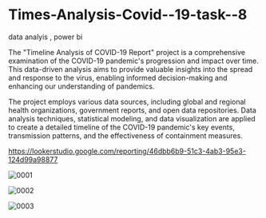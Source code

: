 # Times-Analysis-Covid--19-task--8
data analyis , power bi

The "Timeline Analysis of COVID-19 Report" project is a comprehensive examination of the COVID-19 pandemic's progression and impact over time. This data-driven analysis aims to provide valuable insights into the spread and response to the virus, enabling informed decision-making and enhancing our understanding of pandemics.

The project employs various data sources, including global and regional health organizations, government reports, and open data repositories. Data analysis techniques, statistical modeling, and data visualization are applied to create a detailed timeline of the COVID-19 pandemic's key events, transmission patterns, and the effectiveness of containment measures.

https://lookerstudio.google.com/reporting/46dbb6b9-51c3-4ab3-95e3-124d99a98877 


![0001](https://github.com/Dubeyrock/Times-Analysis-Covid--19-task--8/assets/96882359/e9772fd7-6920-43d3-99c3-8050d4d5009d) 

![0002](https://github.com/Dubeyrock/Times-Analysis-Covid--19-task--8/assets/96882359/d5c8556e-0a96-4fea-860c-ca789dfce035)


![0003](https://github.com/Dubeyrock/Times-Analysis-Covid--19-task--8/assets/96882359/574b5cec-0782-4a76-8d05-a3c6928a9c5f)
